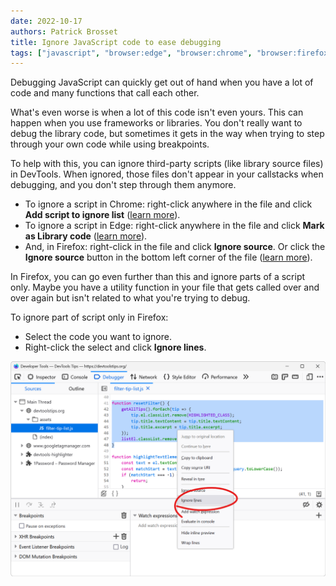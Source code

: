 ```yaml
---
date: 2022-10-17
authors: Patrick Brosset
title: Ignore JavaScript code to ease debugging
tags: ["javascript", "browser:edge", "browser:chrome", "browser:firefox"]
---
```

Debugging JavaScript can quickly get out of hand when you have a lot of code and many functions that call each other.

What's even worse is when a lot of this code isn't even yours. This can happen when you use frameworks or libraries. You don't really want to debug the library code, but sometimes it gets in the way when trying to step through your own code while using breakpoints.

To help with this, you can ignore third-party scripts (like library source files) in DevTools. When ignored, those files don't appear in your callstacks when debugging, and you don't step through them anymore.

* To ignore a script in Chrome: right-click anywhere in the file and click **Add script to ignore list** ([learn more](https://developer.chrome.com/docs/devtools/javascript/reference/#ignore-list)).
* To ignore a script in Edge: right-click anywhere in the file and click **Mark as Library code** ([learn more](https://learn.microsoft.com/microsoft-edge/devtools-guide-chromium/javascript/reference#ignore-a-script-or-pattern-of-scripts)).
* And, in Firefox: right-click in the file and click **Ignore source**. Or click the **Ignore source** button in the bottom left corner of the file ([learn more](https://firefox-source-docs.mozilla.org/devtools-user/debugger/how_to/ignore_a_source/index.html)).

In Firefox, you can go even further than this and ignore parts of a script only. Maybe you have a utility function in your file that gets called over and over again but isn't related to what you're trying to debug.

To ignore part of script only in Firefox:

* Select the code you want to ignore.
* Right-click the select and click **Ignore lines**.

![Firefox ignore line contextual menu option, displayed on a few lines of selected JavaScript code](/assets/img/ignore-scripts.png)
